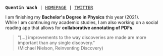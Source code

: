 <p><pre align="left">
<strong>Quentin Wach</strong> | <a href="https://quentinwach.github.io/">HOMEPAGE</a> | <a href="https://twitter.com/QuentinWach">TWITTER</a>
</pre></p>

<!-- showcase GIF of science animations -->
I am finishing my **Bachelor's Degree in Physics** this year (2021). </br>
While I am continuing my academic studies, I am also working on a social reading app that allows for **collaborative annotating of PDFs**.

> "[...] improvements to the way discoveries are made are more important than any single discovery." </br> (Michael Nielson, Reinventing Discovery)


